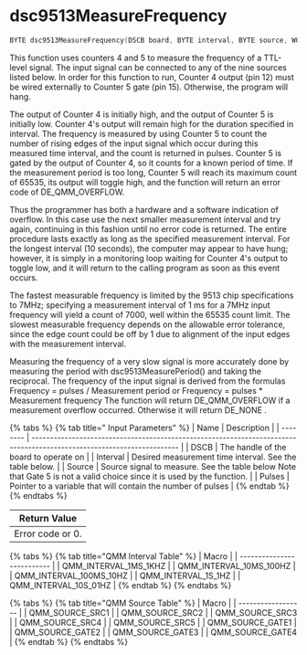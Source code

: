 # dsc9513MeasureFrequency

```c
BYTE dsc9513MeasureFrequency(DSCB board, BYTE interval, BYTE source, WORD* pulses)
```

This function uses counters 4 and 5 to measure the frequency of a TTL-level signal. The input signal can be connected to any of the nine sources listed below. In order for this function to run, Counter 4 output (pin 12) must be wired externally to Counter 5 gate (pin 15). Otherwise, the program will hang.

The output of Counter 4 is initially high, and the output of Counter 5 is initially low. Counter 4's output will remain high for the duration specified in interval. The frequency is measured by using Counter 5 to count the number of rising edges of the input signal which occur during this measured time interval, and the count is returned in pulses. Counter 5 is gated by the output of Counter 4, so it counts for a known period of time. If the measurement period is too long, Counter 5 will reach its maximum count of 65535, its output will toggle high, and the function will return an error code of DE\_QMM\_OVERFLOW.&#x20;

Thus the programmer has both a hardware and a software indication of overflow. In this case use the next smaller measurement interval and try again, continuing in this fashion until no error code is returned. The entire procedure lasts exactly as long as the specified measurement interval. For the longest interval (10 seconds), the computer may appear to have hung; however, it is simply in a monitoring loop waiting for Counter 4's output to toggle low, and it will return to the calling program as soon as this event occurs.

The fastest measurable frequency is limited by the 9513 chip specifications to 7MHz; specifying a measurement interval of 1 ms for a 7MHz input frequency will yield a count of 7000, well within the 65535 count limit. The slowest measurable frequency depends on the allowable error tolerance, since the edge count could be off by 1 due to alignment of the input edges with the measurement interval.

Measuring the frequency of a very slow signal is more accurately done by measuring the period with dsc9513MeasurePeriod() and taking the reciprocal. The frequency of the input signal is derived from the formulas Frequency = pulses / Measurement period or Frequency = pulses \* Measurement frequency The function will return DE\_QMM\_OVERFLOW if a measurement overflow occurred. Otherwise it will return DE\_NONE .

{% tabs %}
{% tab title=" Input Parameters" %}
| Name     | Description                                                                                                            |
| -------- | ---------------------------------------------------------------------------------------------------------------------- |
| DSCB     | The handle of the board to operate on                                                                                  |
| Interval | Desired measurement time interval. See the table below.                                                                |
| Source   | Source signal to measure. See the table below Note that Gate 5 is not a valid choice since it is used by the function. |
| Pulses   | Pointer to a variable that will contain the number of pulses                                                           |
{% endtab %}
{% endtabs %}

| Return Value     |
| ---------------- |
| Error code or 0. |

{% tabs %}
{% tab title="QMM Interval Table" %}
| Macro                      |
| -------------------------- |
| QMM\_INTERVAL\_1MS\_1KHZ   |
| QMM\_INTERVAL\_10MS\_100HZ |
| QMM\_INTERVAL\_100MS\_10HZ |
| QMM\_INTERVAL\_1S\_1HZ     |
| QMM\_INTERVAL\_10S\_01HZ   |
{% endtab %}
{% endtabs %}

{% tabs %}
{% tab title="QMM Source Table" %}
| Macro              |
| ------------------ |
| QMM\_SOURCE\_SRC1  |
| QMM\_SOURCE\_SRC2  |
| QMM\_SOURCE\_SRC3  |
| QMM\_SOURCE\_SRC4  |
| QMM\_SOURCE\_SRC5  |
| QMM\_SOURCE\_GATE1 |
| QMM\_SOURCE\_GATE2 |
| QMM\_SOURCE\_GATE3 |
| QMM\_SOURCE\_GATE4 |
{% endtab %}
{% endtabs %}
